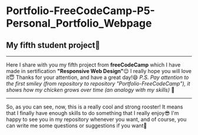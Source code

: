 # Portfolio-FreeCodeCamp-P5-Personal_Portfolio_Webpage
## My fifth student project:rooster:
___
Here I share with you my fifth project from **freeCodeCamp** which I have made in sertification **"Responsive Web Design"**:relieved: 
I really hope you will love it:innocent:
Thanks for your attention, and have a great day!:smile:
*P.S. Pay attention to the first smiley (from repository to repository "Portfolio-FreeCodeCamp"), it shows how my chicken grows over time (an analogy with my skills)* :eyes: 
____
So, as you can see, now, this is a really cool and strong rooster! It means that I finally have enough skills to do something that I really enjoy:sunglasses: I'm happy to see you in my repository whenever you want, and of course, you can write me some questions or suggestions if you want:boy:
